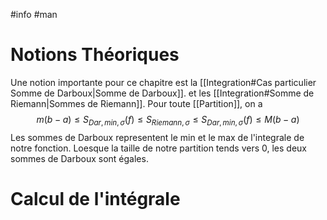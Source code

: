 #info #man 
# Notions Théoriques
Une notion importante pour ce chapitre est la [[Integration#Cas particulier Somme de Darboux|Somme de Darboux]]. et les [[Integration#Somme de Riemann|Sommes de Riemann]].
Pour toute [[Partition]], on a
$$m(b-a)\leq S_{Dar,min,\sigma}(f)\leq S_{Riemann, \sigma}\leq S_{Dar,min,\sigma}(f)\leq M(b-a)$$
Les sommes de Darboux representent le min et le max de l'integrale de notre fonction. Loesque la taille de notre partition tends vers 0, les deux sommes de Darboux sont égales.
# Calcul de l'intégrale